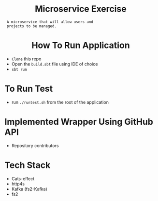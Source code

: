 <h1 align="center">
Microservice Exercise
</h1>

```
 A microservice that will allow users and 
 projects to be managed.
```

<h1 align="center">
How To Run Application
</h1>

- `Clone` this repo
- Open the `build.sbt` file using IDE of choice
- `sbt run`

# To Run Test

- run `./runtest.sh` from the root of the application

# Implemented Wrapper Using GitHub API


- Repository contributors


# Tech Stack

- Cats-effect
- http4s
- Kafka (fs2-Kafka)
- fs2
